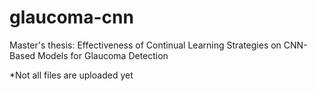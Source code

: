 # glaucoma-cnn
Master's thesis: Effectiveness of Continual Learning Strategies on CNN-Based Models for Glaucoma  Detection


*Not all files are uploaded yet
